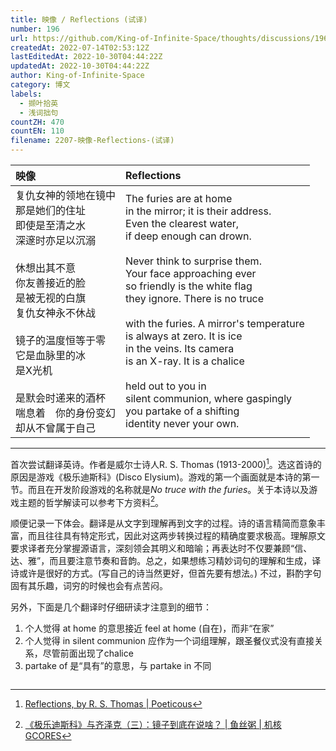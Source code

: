 ```yaml
---
title: 映像 / Reflections (试译)
number: 196
url: https://github.com/King-of-Infinite-Space/thoughts/discussions/196
createdAt: 2022-07-14T02:53:12Z
lastEditedAt: 2022-10-30T04:44:22Z
updatedAt: 2022-10-30T04:44:22Z
author: King-of-Infinite-Space
category: 博文
labels:
  - 撷叶拾英
  - 浅词拙句
countZH: 470
countEN: 110
filename: 2207-映像-Reflections-(试译)
---
```


|映像| Reflections|
|:---|:---|
|复仇女神的领地在镜中<br>那是她们的住址<br>即使是至清之水<br>深邃时亦足以沉溺<br><br>休想出其不意<br>你友善接近的脸<br>是被无视的白旗<br>复仇女神永不休战<br><br>镜子的温度恒等于零<br>它是血脉里的冰<br>是X光机<br><br>是默会时递来的酒杯<br>喘息着　你的身份变幻<br>却从不曾属于自己<br>| The furies are at home<br>in the mirror; it is their address.<br>Even the clearest water,<br>if deep enough can drown.<br><br>Never think to surprise them.<br>Your face approaching ever<br>so friendly is the white flag<br>they ignore. There is no truce<br><br>with the furies. A mirror's temperature<br>is always at zero. It is ice<br>in the veins. Its camera<br>is an X-ray. It is a chalice<br><br>held out to you in<br>silent communion, where gaspingly<br>you partake of a shifting<br>identity never your own.|

---

首次尝试翻译英诗。作者是威尔士诗人R. S. Thomas (1913-2000)[^poem]。选这首诗的原因是游戏《极乐迪斯科》(Disco Elysium)。游戏的第一个画面就是本诗的第一节。而且在开发阶段游戏的名称就是*No truce with the furies*。关于本诗以及游戏主题的哲学解读可以参考下方资料[^de]。

顺便记录一下体会。翻译是从文字到理解再到文字的过程。诗的语言精简而意象丰富，而且往往具有特定形式，因此对这两步转换过程的精确度要求极高。理解原文要求译者充分掌握源语言，深刻领会其明义和暗喻；再表达时不仅要兼顾“信、达、雅”，而且要注意节奏和音韵。总之，如果想练习精妙词句的理解和生成，译诗或许是很好的方式。(写自己的诗当然更好，但首先要有想法。) 不过，斟酌字句固有其乐趣，词穷的时候也会有点苦闷。

另外，下面是几个翻译时仔细研读才注意到的细节：
1) 个人觉得 at home 的意思接近 feel at home (自在)，而非“在家”
2) 个人觉得 in silent communion 应作为一个词组理解，跟圣餐仪式没有直接关系，尽管前面出现了chalice
3) partake of 是“具有”的意思，与 partake in 不同

[^poem]: [Reflections, by R. S. Thomas | Poeticous](https://www.poeticous.com/r-s-thomas/reflections)

[^de]: [《极乐迪斯科》与齐泽克（三）：镜子到底在说啥？ | 鱼丝粥 | 机核 GCORES](https://www.gcores.com/articles/123596)
<img src='https://count.lnfinite.space/post/47.svg?plus=1' width='0' height='0' />